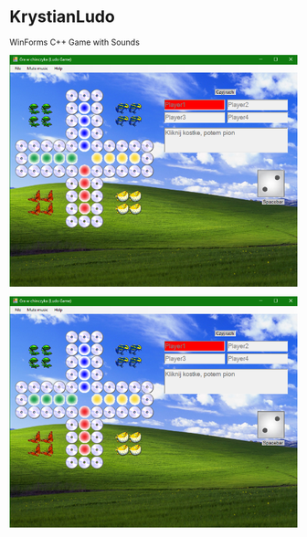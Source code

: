 # KrystianLudo

 WinForms C++ Game with Sounds
 
 <!---
  markdown picture syntax
![](screenshots/)
  example
![Windows XP-- Skin](https://github.com/qvx3/KrystianLudo/blob/main/screenshots/skinModern.png)
-->

![Windows XP Skin](screenshots/skinModern.png)

![Visual Studio 2008 code 1](screenshots/skinModern.png)
